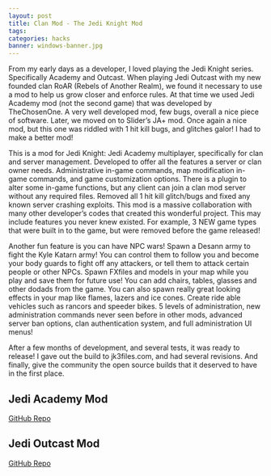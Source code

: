 ```yaml
---
layout: post
title: Clan Mod - The Jedi Knight Mod
tags:
categories: hacks
banner: windows-banner.jpg
---
```


From my early days as a developer, I loved playing the Jedi Knight series. Specifically Academy and Outcast. When playing Jedi Outcast with my new founded clan RoAR (Rebels of Another Realm), we found it necessary to use a mod to help us grow closer and enforce rules. At that time we used Jedi Academy mod (not the second game) that was developed by TheChosenOne. A very well developed mod, few bugs, overall a nice piece of software. Later, we moved on to Slider’s JA+ mod. Once again a nice mod, but this one was riddled with 1 hit kill bugs, and glitches galor! I had to make a better mod!

This is a mod for Jedi Knight: Jedi Academy multiplayer, specifically for clan and server management. Developed to offer all the features a server or clan owner needs. Administrative in-game commands, map modification in-game commands, and game customization options. There is a plugin to alter some in-game functions, but any client can join a clan mod server without any required files. Removed all 1 hit kill glitch/bugs and fixed any known server crashing exploits. This mod is a massive collaboration with many other developer’s codes that created this wonderful project. This may include features you never knew existed. For example, 3 NEW game types that were built in to the game, but were removed before the game released!

Another fun feature is you can have NPC wars! Spawn a Desann army to fight the Kyle Katarn army! You can control them to follow you and become your body guards to fight off any attackers, or tell them to attack certain people or other NPCs. Spawn FXfiles and models in your map while you play and save them for future use! You can add chairs, tables, glasses and other dodads from the game. You can also spawn really great looking effects in your map like flames, lazers and ice cones. Create ride able vehicles such as rancors and speeder bikes. 5 levels of administration, new administration commands never seen before in other mods, advanced server ban options, clan authentication system, and full administration UI menus!

After a few months of development, and several tests, it was ready to release! I gave out the build to jk3files.com, and had several revisions. And finally, give the community the open source builds that it deserved to have in the first place.

## Jedi Academy Mod 
[GitHub Repo](https://github.com/erfg12/clanmod-jka)

## Jedi Outcast Mod 
[GitHub Repo](https://github.com/erfg12/clanmod-jko)